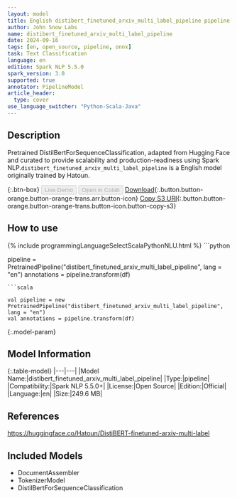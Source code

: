 ```yaml
---
layout: model
title: English distibert_finetuned_arxiv_multi_label_pipeline pipeline DistilBertForSequenceClassification from Hatoun
author: John Snow Labs
name: distibert_finetuned_arxiv_multi_label_pipeline
date: 2024-09-16
tags: [en, open_source, pipeline, onnx]
task: Text Classification
language: en
edition: Spark NLP 5.5.0
spark_version: 3.0
supported: true
annotator: PipelineModel
article_header:
  type: cover
use_language_switcher: "Python-Scala-Java"
---
```


## Description

Pretrained DistilBertForSequenceClassification, adapted from Hugging Face and curated to provide scalability and production-readiness using Spark NLP.`distibert_finetuned_arxiv_multi_label_pipeline` is a English model originally trained by Hatoun.

{:.btn-box}
<button class="button button-orange" disabled>Live Demo</button>
<button class="button button-orange" disabled>Open in Colab</button>
[Download](https://s3.amazonaws.com/auxdata.johnsnowlabs.com/public/models/distibert_finetuned_arxiv_multi_label_pipeline_en_5.5.0_3.0_1726506901196.zip){:.button.button-orange.button-orange-trans.arr.button-icon}
[Copy S3 URI](s3://auxdata.johnsnowlabs.com/public/models/distibert_finetuned_arxiv_multi_label_pipeline_en_5.5.0_3.0_1726506901196.zip){:.button.button-orange.button-orange-trans.button-icon.button-copy-s3}

## How to use



<div class="tabs-box" markdown="1">
{% include programmingLanguageSelectScalaPythonNLU.html %}
```python

pipeline = PretrainedPipeline("distibert_finetuned_arxiv_multi_label_pipeline", lang = "en")
annotations =  pipeline.transform(df)   

```
```scala

val pipeline = new PretrainedPipeline("distibert_finetuned_arxiv_multi_label_pipeline", lang = "en")
val annotations = pipeline.transform(df)

```
</div>

{:.model-param}
## Model Information

{:.table-model}
|---|---|
|Model Name:|distibert_finetuned_arxiv_multi_label_pipeline|
|Type:|pipeline|
|Compatibility:|Spark NLP 5.5.0+|
|License:|Open Source|
|Edition:|Official|
|Language:|en|
|Size:|249.6 MB|

## References

https://huggingface.co/Hatoun/DistiBERT-finetuned-arxiv-multi-label

## Included Models

- DocumentAssembler
- TokenizerModel
- DistilBertForSequenceClassification